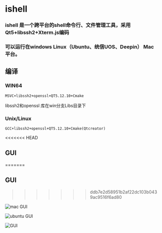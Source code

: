 # ishell

<h3>ishell 是一个跨平台的shell命令行、文件管理工具，采用Qt5+libssh2+Xterm.js编码</h3>
<h3>可以运行在windows Linux（Ubuntu、统信UOS、Deepin） Mac 平台。</h3>

## 编译

### WIN64

  ```
  MSVC+libssh2+openssl+QT5.12.10+Cmake
  ```
  libssh2和openssl 库在win分支Libs目录下

### Unix/Linux

  ```
  GCC+libssh2+openssl+QT5.12.10+Cmake(Qtcreator)
  ```

<<<<<<< HEAD
## GUI
=======
  ## GUI
>>>>>>> ddb7e2d58951b2af22dc103b0439ac9516f6ad80

  ![mac GUI](https://raw.githubusercontent.com/yz-java/ishell/dev/gui-mac.png)

  ![ubuntu GUI](https://raw.githubusercontent.com/yz-java/ishell/dev/gui-ubuntu.png)

  ![GUI](https://raw.githubusercontent.com/yz-java/ishell/dev/gui.png)
